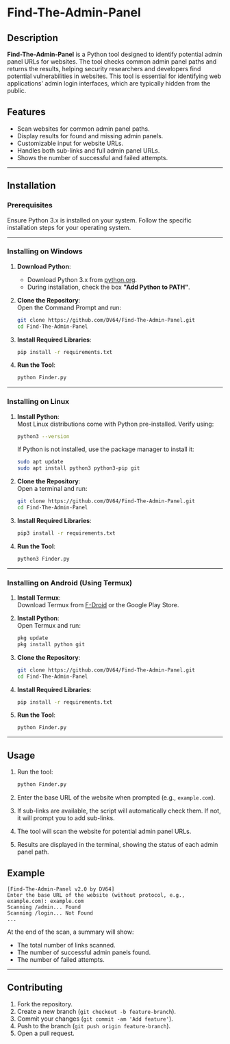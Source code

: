 # Find-The-Admin-Panel

## Description

**Find-The-Admin-Panel** is a Python tool designed to identify potential admin panel URLs for websites. The tool checks common admin panel paths and returns the results, helping security researchers and developers find potential vulnerabilities in websites. This tool is essential for identifying web applications' admin login interfaces, which are typically hidden from the public.

## Features

- Scan websites for common admin panel paths.
- Display results for found and missing admin panels.
- Customizable input for website URLs.
- Handles both sub-links and full admin panel URLs.
- Shows the number of successful and failed attempts.

---

## Installation

### Prerequisites

Ensure Python 3.x is installed on your system. Follow the specific installation steps for your operating system.

---

### Installing on Windows

1. **Download Python**:  
   - Download Python 3.x from [python.org](https://www.python.org/downloads/).  
   - During installation, check the box **"Add Python to PATH"**.

2. **Clone the Repository**:  
   Open the Command Prompt and run:
   ```bash
   git clone https://github.com/DV64/Find-The-Admin-Panel.git
   cd Find-The-Admin-Panel
   ```

3. **Install Required Libraries**:
   ```bash
   pip install -r requirements.txt
   ```

4. **Run the Tool**:  
   ```bash
   python Finder.py
   ```

---

### Installing on Linux

1. **Install Python**:  
   Most Linux distributions come with Python pre-installed. Verify using:
   ```bash
   python3 --version
   ```
   If Python is not installed, use the package manager to install it:
   ```bash
   sudo apt update
   sudo apt install python3 python3-pip git
   ```

2. **Clone the Repository**:  
   Open a terminal and run:
   ```bash
   git clone https://github.com/DV64/Find-The-Admin-Panel.git
   cd Find-The-Admin-Panel
   ```

3. **Install Required Libraries**:
   ```bash
   pip3 install -r requirements.txt
   ```

4. **Run the Tool**:
   ```bash
   python3 Finder.py
   ```

---

### Installing on Android (Using Termux)

1. **Install Termux**:  
   Download Termux from [F-Droid](https://f-droid.org/) or the Google Play Store.

2. **Install Python**:  
   Open Termux and run:
   ```bash
   pkg update
   pkg install python git
   ```

3. **Clone the Repository**:
   ```bash
   git clone https://github.com/DV64/Find-The-Admin-Panel.git
   cd Find-The-Admin-Panel
   ```

4. **Install Required Libraries**:
   ```bash
   pip install -r requirements.txt
   ```

5. **Run the Tool**:
   ```bash
   python Finder.py
   ```

---

## Usage

1. Run the tool:
   ```bash
   python Finder.py
   ```

2. Enter the base URL of the website when prompted (e.g., `example.com`).
3. If sub-links are available, the script will automatically check them. If not, it will prompt you to add sub-links.
4. The tool will scan the website for potential admin panel URLs.
5. Results are displayed in the terminal, showing the status of each admin panel path.

## Example

```
[Find-The-Admin-Panel v2.0 by DV64]
Enter the base URL of the website (without protocol, e.g., example.com): example.com
Scanning /admin... Found
Scanning /login... Not Found
...
```

At the end of the scan, a summary will show:
- The total number of links scanned.
- The number of successful admin panels found.
- The number of failed attempts.

---

## Contributing

1. Fork the repository.
2. Create a new branch (`git checkout -b feature-branch`).
3. Commit your changes (`git commit -am 'Add feature'`).
4. Push to the branch (`git push origin feature-branch`).
5. Open a pull request.

